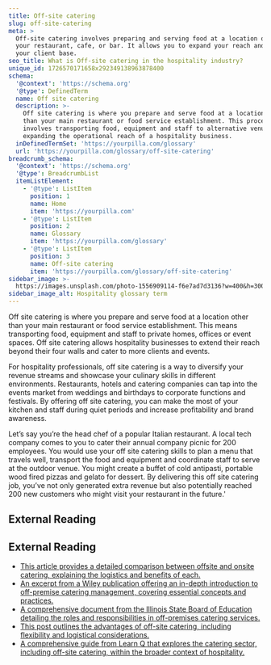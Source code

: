```yaml
---
title: Off-site catering
slug: off-site-catering
meta: >
  Off-site catering involves preparing and serving food at a location other than
  your restaurant, cafe, or bar. It allows you to expand your reach and grow
  your client base.
seo_title: What is Off-site catering in the hospitality industry?
unique_id: 1726570171658x292349138963878400
schema:
  '@context': 'https://schema.org'
  '@type': DefinedTerm
  name: Off site catering
  description: >-
    Off site catering is where you prepare and serve food at a location other
    than your main restaurant or food service establishment. This process
    involves transporting food, equipment and staff to alternative venues,
    expanding the operational reach of a hospitality business.
  inDefinedTermSet: 'https://yourpilla.com/glossary'
  url: 'https://yourpilla.com/glossary/off-site-catering'
breadcrumb_schema:
  '@context': 'https://schema.org'
  '@type': BreadcrumbList
  itemListElement:
    - '@type': ListItem
      position: 1
      name: Home
      item: 'https://yourpilla.com'
    - '@type': ListItem
      position: 2
      name: Glossary
      item: 'https://yourpilla.com/glossary'
    - '@type': ListItem
      position: 3
      name: Off-site catering
      item: 'https://yourpilla.com/glossary/off-site-catering'
sidebar_image: >-
  https://images.unsplash.com/photo-1556909114-f6e7ad7d3136?w=400&h=300&fit=crop&auto=format
sidebar_image_alt: Hospitality glossary term
---
```


Off site catering is where you prepare and serve food at a location other than your main restaurant or food service establishment. This means transporting food, equipment and staff to private homes, offices or event spaces. Off site catering allows hospitality businesses to extend their reach beyond their four walls and cater to more clients and events.

For hospitality professionals, off site catering is a way to diversify your revenue streams and showcase your culinary skills in different environments. Restaurants, hotels and catering companies can tap into the events market from weddings and birthdays to corporate functions and festivals. By offering off site catering, you can make the most of your kitchen and staff during quiet periods and increase profitability and brand awareness.

Let’s say you’re the head chef of a popular Italian restaurant. A local tech company comes to you to cater their annual company picnic for 200 employees. You would use your off site catering skills to plan a menu that travels well, transport the food and equipment and coordinate staff to serve at the outdoor venue. You might create a buffet of cold antipasti, portable wood fired pizzas and gelato for dessert. By delivering this off site catering job, you’ve not only generated extra revenue but also potentially reached 200 new customers who might visit your restaurant in the future.'

## External Reading



## External Reading

*   [This article provides a detailed comparison between offsite and onsite catering, explaining the logistics and benefits of each.](https://copelandsjax.com/choosing-between-offsite-and-onsite-catering-for-your-event/)
*   [An excerpt from a Wiley publication offering an in-depth introduction to off-premise catering management, covering essential concepts and practices.](https://catalogimages.wiley.com/images/db/pdf/0471464244.excerpt.pdf)
*   [A comprehensive document from the Illinois State Board of Education detailing the roles and responsibilities in off-premises catering services.](https://www.isbe.net/CTEDocuments/FCS-L700112.pdf)
*   [This post outlines the advantages of off-site catering, including flexibility and logistical considerations.](https://www.icccatering.com/post/the-benefits-of-off-site-catering)
*   [A comprehensive guide from Learn Q that explores the catering sector, including off-site catering, within the broader context of hospitality.](https://learnq.co.uk/blog/hospitality-essentials/the-catering-sector-a-comprehensive-guide/)
